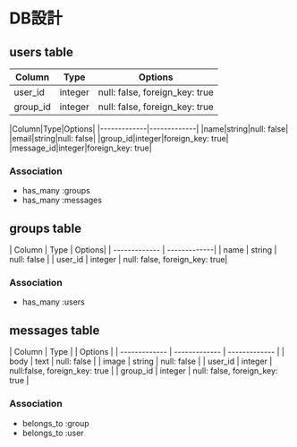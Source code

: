 # DB設計

## users table
|Column|Type|Options|
|------|----|-------|
|user_id|integer|null: false, foreign_key: true|
|group_id|integer|null: false, foreign_key: true|

|Column|Type|Options|
|-------------|-------------|
|name|string|null: false|
|email|string|null: false|
|group_id|integer|foreign_key: true|
|message_id|integer|foreign_key: true|

### Association
- has_many :groups
- has_many :messages

## groups table
| Column | Type | Options|
| ------------- | -------------|
| name  | string | null: false |
| user_id | integer | null: false, foreign_key: true|

### Association
- has_many :users

## messages table
| Column     | Type              | | Options |
| ------------- | ------------- | ------------- |
| body | text | null: false |
| image | string | null: false |
| user_id | integer | null:false, foreign_key: true |
| group_id | integer | null: false, foreign_key: true |

### Association
- belongs_to :group
- belongs_to :user
